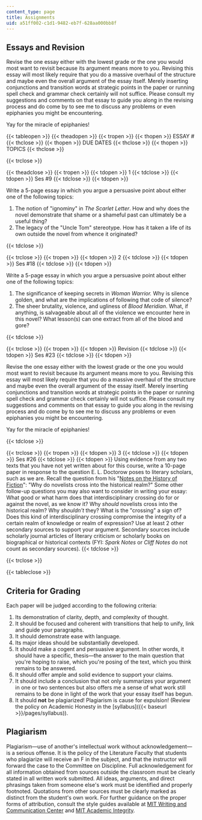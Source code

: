 ```yaml
---
content_type: page
title: Assignments
uid: a51ff002-c1d1-9482-eb7f-628aa000bb8f
---
```


Essays and Revision
-------------------

Revise the one essay either with the lowest grade or the one you would most want to revisit because its argument means more to you. Revising this essay will most likely require that you do a massive overhaul of the structure and maybe even the overall argument of the essay itself. Merely inserting conjunctions and transition words at strategic points in the paper or running spell check and grammar check certainly will not suffice. Please consult my suggestions and comments on that essay to guide you along in the revising process and do come by to see me to discuss any problems or even epiphanies you might be encountering.

Yay for the miracle of epiphanies!

{{< tableopen >}}
{{< theadopen >}}
{{< tropen >}}
{{< thopen >}}
ESSAY #
{{< thclose >}}
{{< thopen >}}
DUE DATES
{{< thclose >}}
{{< thopen >}}
TOPICS
{{< thclose >}}

{{< trclose >}}

{{< theadclose >}}
{{< tropen >}}
{{< tdopen >}}
1
{{< tdclose >}}
{{< tdopen >}}
Ses #9
{{< tdclose >}}
{{< tdopen >}}


Write a 5-page essay in which you argue a persuasive point about either one of the following topics:

1.  The notion of "ignominy" in _The Scarlet Letter_. How and why does the novel demonstrate that shame or a shameful past can ultimately be a useful thing?
2.  The legacy of the "Uncle Tom" stereotype. How has it taken a life of its own outside the novel from whence it originated?


{{< tdclose >}}

{{< trclose >}}
{{< tropen >}}
{{< tdopen >}}
2
{{< tdclose >}}
{{< tdopen >}}
Ses #18
{{< tdclose >}}
{{< tdopen >}}


Write a 5-page essay in which you argue a persuasive point about either one of the following topics:

1.  The significance of keeping secrets in _Woman Warrior._ Why is silence golden, and what are the implications of following that code of silence?
2.  The sheer brutality, violence, and ugliness of _Blood Meridian_. What, if anything, is salvageable about all of the violence we encounter here in this novel? What lesson(s) can one extract from all of the blood and gore?


{{< tdclose >}}

{{< trclose >}}
{{< tropen >}}
{{< tdopen >}}
Revision
{{< tdclose >}}
{{< tdopen >}}
Ses #23
{{< tdclose >}}
{{< tdopen >}}


Revise the one essay either with the lowest grade or the one you would most want to revisit because its argument means more to you. Revising this essay will most likely require that you do a massive overhaul of the structure and maybe even the overall argument of the essay itself. Merely inserting conjunctions and transition words at strategic points in the paper or running spell check and grammar check certainly will not suffice. Please consult my suggestions and comments on that essay to guide you along in the revising process and do come by to see me to discuss any problems or even epiphanies you might be encountering.

Yay for the miracle of epiphanies!


{{< tdclose >}}

{{< trclose >}}
{{< tropen >}}
{{< tdopen >}}
3
{{< tdclose >}}
{{< tdopen >}}
Ses #26
{{< tdclose >}}
{{< tdopen >}}
Using evidence from any two texts that you have not yet written about for this course, write a 10-page paper in response to the question E. L. Doctorow poses to literary scholars, such as we are. Recall the question from his "[Notes on the History of Fiction](http://www.theatlantic.com/doc/200608/doctorow)": "Why do novelists cross into the historical realm?" Some other follow-up questions you may also want to consider in writing your essay: What good or what harm does that interdisciplinary crossing do for or against the novel, as we know it? Why _should_ novelists cross into the historical realm? Why _shouldn't_ they? What is the "crossing" a sign of? Does this kind of interdisciplinary crossing compromise the integrity of a certain realm of knowledge or realm of expression? Use at least 2 other secondary sources to support your argument. Secondary sources include scholarly journal articles of literary criticism or scholarly books on biographical or historical contexts (FYI: _Spark Notes_ or _Cliff Notes_ do not count as secondary sources).
{{< tdclose >}}

{{< trclose >}}

{{< tableclose >}}

Criteria for Grading
--------------------

Each paper will be judged according to the following criteria:

1.  Its demonstration of clarity, depth, and complexity of thought.
2.  It should be focused and coherent with transitions that help to unify, link and guide your paragraphs.
3.  It should demonstrate ease with language.
4.  Its major ideas should be substantially developed.
5.  It should make a cogent and persuasive argument. In other words, it should have a specific, thesis—the answer to the main question that you're hoping to raise, which you're posing of the text, which you think remains to be answered.
6.  It should offer ample and solid evidence to support your claims.
7.  It should include a conclusion that not only summarizes your argument in one or two sentences but also offers me a sense of what work still remains to be done in light of the work that your essay itself has begun.
8.  It should **not** be plagiarized! Plagiarism is cause for expulsion! (Review the policy on Academic Honesty in the [syllabus]({{< baseurl >}}/pages/syllabus)).

Plagiarism
----------

Plagiarism—use of another's intellectual work without acknowledgement—is a serious offense. It is the policy of the Literature Faculty that students who plagiarize will receive an F in the subject, and that the instructor will forward the case to the Committee on Discipline. Full acknowledgement for all information obtained from sources outside the classroom must be clearly stated in all written work submitted. All ideas, arguments, and direct phrasings taken from someone else's work must be identified and properly footnoted. Quotations from other sources must be clearly marked as distinct from the student's own work. For further guidance on the proper forms of attribution, consult the style guides available at [MIT Writing and Communication Center](http://web.mit.edu/writing/index.html) and [MIT Academic Integrity](http://web.mit.edu/academicintegrity/).